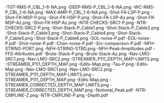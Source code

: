 -TGT-RMS-P_CBL_1-6-NA.png
-DEEP-RMS-P_CBL_1-6-NA.png
-WC-RMS-P_CBL_1-6-NA.png
-MAX-AMP-P_CBL_1-6-NA.png
-Shot-FK-LSP-P.png
-Shot-FK-MSP-P.png
-Shot-FK-HSP-P.png
-Shot-FK-LSP-Az.png
-Shot-FK-MSP-Az.png
-Shot-FK-HSP-Az.png
-NTR-CHECKS-SRC1-P.png
-NTR-CHECKS-SRC2-P.png
-Shot-Stack-P_Cable1.png
-Shot-Stack-P_Cable2.png
-Shot-Stack-P_Cable3.png
-Shot-Stack-P_Cable4.png
-Shot-Stack-P_Cable5.png
-Shot-Stack-P_Cable6.png
-SOL-noise-P.pdf
-EOL-noise-P.pdf
-Shot-noise-P.pdf
-Chan-noise-P.pdf
-Src-comparison-P.pdf
-NFH-STRING-PORT.png
-NFH-STRING-STBD.png
-NFH-Peak-Amplitudes.pdf
-FFS-Attributes.pdf
-Brute-Stack-P.png
-Brute-Stack-Az.png
-Nav-LMO-SRC1.png
-Nav-LMO-SRC2.png
-STREAMER_P111_DEPTH_MAP-LIMITS.png
-STREAMER_P111_DEPTH_MAP.png
-Edits-Map.png
-Tau-P.png
-Edits-Map.png
-Nav-LMO-SRC1.png
-Nav-LMO-SRC2.png
-STREAMER_P111_DEPTH_MAP-LIMITS.png
-STREAMER_P111_DEPTH_MAP.png
-Edits-Map.png
-STREAMER_CORRECTED_DEPTH_MAP-LIMITS.png
-STREAMER_CORRECTED_DEPTH_MAP.png
-Notional_Peak.pdf
-NTR-CMPLINE-Z.png
-NTR-CMPLINE-P.png
-Depth.pdf
